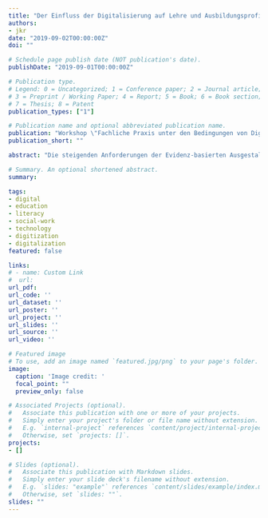```yaml
---
title: "Der Einfluss der Digitalisierung auf Lehre und Ausbildungsprofile in der Sozialen Arbeit: Digitalkompetenz und Data Literacy als notwendige professionelle Kompetenzen für Soziale Arbeit [Paper presentation]"
authors:
- jkr
date: "2019-09-02T00:00:00Z"
doi: ""

# Schedule page publish date (NOT publication's date).
publishDate: "2019-09-01T00:00:00Z"

# Publication type.
# Legend: 0 = Uncategorized; 1 = Conference paper; 2 = Journal article;
# 3 = Preprint / Working Paper; 4 = Report; 5 = Book; 6 = Book section;
# 7 = Thesis; 8 = Patent
publication_types: ["1"]

# Publication name and optional abbreviated publication name.
publication: "Workshop \"Fachliche Praxis unter den Bedingungen von Digitalisierung - Zur Frage digitaler Transformation in Gesundheit, Pflege und Sozialer Arbeit\", Fachhochschule Bielefeld, Bielefeld, Germany"
publication_short: ""

abstract: "Die steigenden Anforderungen der Evidenz-basierten Ausgestaltung in professionellen Kontexten von Sozialer Arbeit stellt zunehmende Herausforderungen an die Ausbildungsprofile in der Lehre dar. Der zunehmende Trend zu quantitativen Formen der Vermittlung von Evidenz wird durch die Digitalisierung noch weiter beschleunigt und manifestiert die Notwendigkeit der Verbindung qualitativer und quantitativer Kompetenzen zur Ausbildung einer umfassenden Data Literacy, also dem verständigen Umgang mit Daten und deren Interpretation. Gerade in der Sozialen Arbeit ist es jedoch wichtig, Datenermittlung und -interpretation als umfassendes Konzept zu vermitteln. Am Beispiel der sozialraumorientierten Arbeit und der Methode der Netzwerkanakyse stellt dieser Beitrag neue Möglichkeiten einer Verbindung von qualitativen und quantitativen Methoden in der Netzwerkanalyse vor und diskutiert notwendige Kompetenzprofile sowie Voraussetzungen für eine erfolgreiche Kompetenzvermittlung in der Lehre unter Berücksichtigung methodischer Kenntnisse, ethischer Fragestellungen und kritischer Reflexionsfähigkeit in einer von Digitalisierung geprägten sozialen Wirklichkeit und vom digitalen Kapitalismus geprägten gesellschaftlichen Gesamtkontexts."

# Summary. An optional shortened abstract.
summary:

tags:
- digital
- education
- literacy
- social-work
- technology
- digitization
- digitalization
featured: false

links:
# - name: Custom Link
#  url:
url_pdf:
url_code: ''
url_dataset: ''
url_poster: ''
url_project: ''
url_slides: ''
url_source: ''
url_video: ''

# Featured image
# To use, add an image named `featured.jpg/png` to your page's folder.
image:
  caption: 'Image credit: '
  focal_point: ""
  preview_only: false

# Associated Projects (optional).
#   Associate this publication with one or more of your projects.
#   Simply enter your project's folder or file name without extension.
#   E.g. `internal-project` references `content/project/internal-project/index.md`.
#   Otherwise, set `projects: []`.
projects:
- []

# Slides (optional).
#   Associate this publication with Markdown slides.
#   Simply enter your slide deck's filename without extension.
#   E.g. `slides: "example"` references `content/slides/example/index.md`.
#   Otherwise, set `slides: ""`.
slides: ""
---
```

